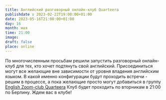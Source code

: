 ```yaml
---
title: Английский разговорный онлайн-клуб Quarteera
publishdate : 2023-02-22T19:00:00+01:00
date: 2023-05-16T21:00:00+01:00
day: 16
month: мая
time: 21:00
image: 
draft: false
place: online
---
```

По многочисленным просьбам решили запустить разговорный онлайн-клуб для тех, кто хочет подтянуть свой английский.
Присоединиться могут все желающие вне зависимости от уровня владения английским языком.
В какой именно конфигурации будут проходить встречи - решим в процессе, а пока желающие просто могут добавиться в группу [English Zoom-club Quarteera](https://t.me/+7Qi-aapRK6BlODcy)
Клуб будет проходить по вторникам в 21:00 по Берлину.
Ждем вас в клубе!

